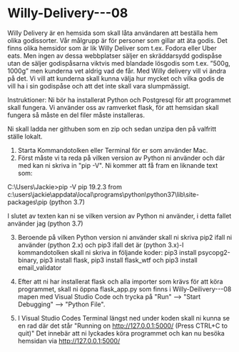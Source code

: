 # Willy-Delivery---08

Willy Delivery är en hemsida som skall låta användaren att beställa hem olika godissorter. Vår målgrupp är för personer som gillar att äta godis. Det finns olika hemsidor som är lik Willy Deliver som t.ex. Fodora eller Uber eats. Men ingen av dessa webbplatser säljer en skräddarsydd godispåse utan de säljer godispåsarna viktvis med blandade lösgodis som t.ex. ”500g, 1000g” men kunderna vet aldrig vad de får. Med Willy delivery vill vi ändra på det. Vi vill att kunderna skall kunna välja hur mycket och vilka godis de vill ha i sin godispåse och att det inte skall vara slumpmässigt.

Instruktioner:
Ni bör ha installerat Python och Postgresql för att programmet skall fungera.
Vi använder oss av ramverket flask, för att hemsidan skall fungera så måste en del filer måste installeras.

Ni skall ladda ner githuben som en zip och sedan unzipa den på valfritt ställe lokalt.
1. Starta Kommandotolken eller Terminal för er som använder Mac.
2. Först måste vi ta reda på vilken version av Python ni använder och där med kan ni skriva in "pip -V". Ni kommer att få fram en liknande text som:

C:\Users\Jackie>pip -V
pip 19.2.3 from c:\users\jackie\appdata\local\programs\python\python37\lib\site-packages\pip (python 3.7)

I slutet av texten kan ni se vilken version av Python ni använder, i detta fallet använder jag (python 3.7)

3. Beroende på vilken Python version ni använder skall ni skriva pip2 ifall ni använder (python 2.x) och pip3 ifall det är (python 3.x)-I kommandotolken skall ni skriva in följande koder: pip3 install psycopg2-binary, pip3 install flask, pip3 install flask_wtf och pip3 install email_validator


4. Efter att ni har installerat flask och alla importer som krävs för att köra programmet, skall ni öppna flask_app.py som finns i Willy-Deilivery---08 mapen med Visual Studio Code och trycka på "Run" --> "Start Debugging" --> "Python File".
5. I Visual Studio Codes Terminal längst ned under koden skall ni kunna se en rad där det står "Running on http://127.0.0.1:5000/ (Press CTRL+C to quit)" Det innebär att ni lyckades köra programmet och kan nu besöka hemsidan via http://127.0.0.1:5000/



          
    


